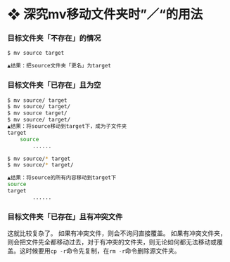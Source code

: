 # ❖ 深究mv移动文件夹时”／“的用法

### 目标文件夹「不存在」的情况

```sh
$ mv source target

▲结果：把source文件夹「更名」为target
```

### 目标文件夹「已存在」且为空

```sh
$ mv source/ target
$ mv source/ target/
$ mv source target/
$ mv source/ target/
▲结果：将source移动到target下，成为子文件夹
target
    source
        ......

$ mv source/* target
$ mv source/* target/

▲结果：将source的所有内容移动到target下
source
target
        ......

```


### 目标文件夹「已存在」且有冲突文件
这就比较复杂了。
如果有冲突文件，则会不询问直接覆盖。
如果有冲突文件夹，则会把文件先全都移动过去，对于有冲突的文件夹，则无论如何都无法移动或覆盖。这时候要用`cp -r`命令先复制，在`rm -r`命令删除源文件夹。